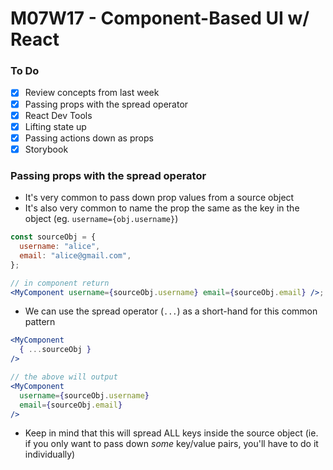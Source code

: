# M07W17 - Component-Based UI w/ React

### To Do

- [x] Review concepts from last week
- [x] Passing props with the spread operator
- [x] React Dev Tools
- [x] Lifting state up
- [x] Passing actions down as props
- [x] Storybook

### Passing props with the spread operator

- It's very common to pass down prop values from a source object
- It's also very common to name the prop the same as the key in the object (eg. `username={obj.username}`)

```jsx
const sourceObj = {
  username: "alice",
  email: "alice@gmail.com",
};

// in component return
<MyComponent username={sourceObj.username} email={sourceObj.email} />;
```

- We can use the spread operator (`...`) as a short-hand for this common pattern

```jsx
<MyComponent
  { ...sourceObj }
/>

// the above will output
<MyComponent
  username={sourceObj.username}
  email={sourceObj.email}
/>
```

- Keep in mind that this will spread ALL keys inside the source object (ie. if you only want to pass down _some_ key/value pairs, you'll have to do it individually)
